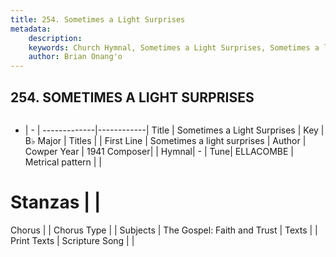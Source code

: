 ```yaml
---
title: 254. Sometimes a Light Surprises
metadata:
    description: 
    keywords: Church Hymnal, Sometimes a Light Surprises, Sometimes a light surprises, 
    author: Brian Onang'o
---
```



## 254. SOMETIMES A LIGHT SURPRISES

```txt

```

- |   -  |
-------------|------------|
Title | Sometimes a Light Surprises |
Key | B♭ Major |
Titles |  |
First Line | Sometimes a light surprises |
Author | Cowper
Year | 1941
Composer|  |
Hymnal|  - |
Tune| ELLACOMBE |
Metrical pattern | |
# Stanzas |  |
Chorus |  |
Chorus Type |  |
Subjects | The Gospel: Faith and Trust |
Texts |  |
Print Texts | 
Scripture Song |  |
  
